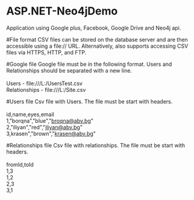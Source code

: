 # ASP.NET-Neo4jDemo
Application using Google plus, Facebook, Google Drive and Neo4j api.

#File format 
CSV files can be stored on the database server and are then accessible using a file:// URL. Alternatively, also supports accessing CSV files via HTTPS, HTTP, and FTP.

#Google file 
Google file must be in the following format. Users and Relationships should be separated with a new line. </br>
</br>
Users - file:///L:/UsersTest.csv </br>
Relationships - file:///L:/Site.csv

#Users file
Csv file with Users. The file must be start with headers.</br>
</br>
id,name,eyes,email </br>
1,"borqna","blue","broqna@abv.bg" </br>
2,"iliyan","red","iliyan@abv.bg" </br>
3,krasen","brown","krasen@abv.bg" </br>

#Relationships file
Csv file with relationships. The file must be start with headers. </br>
</br>
fromId,toId </br>
1,3</br>
1,2</br>
2,3</br>
3,1</br>
